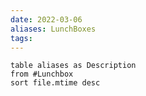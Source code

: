 ```yaml
---
date: 2022-03-06
aliases: LunchBoxes
tags:
---
```



```dataview
table aliases as Description
from #Lunchbox  
sort file.mtime desc
```
